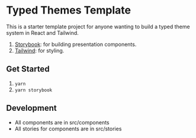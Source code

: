 # Typed Themes Template

This is a starter template project for anyone wanting to build a typed theme system in React and Tailwind.

1. [Storybook](https://storybook.js.org): for building presentation components.
2. [Tailwind](https://tailwindcss.com): for styling.

## Get Started

1. `yarn`
2. `yarn storybook`

## Development

- All components are in src/components
- All stories for components are in src/stories
